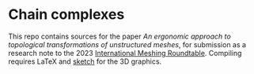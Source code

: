 # Chain complexes

This repo contains sources for the paper *An ergonomic approach to topological transformations of unstructured meshes*, for submission as a research note to the 2023 [International Meshing Roundtable](https://internationalmeshingroundtable.com/).
Compiling requires LaTeX and [sketch](https://www.frontiernet.net/~eugene.ressler/) for the 3D graphics.
